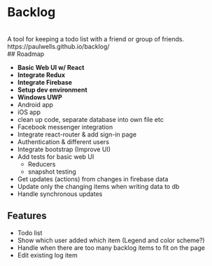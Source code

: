 # Backlog
<br>
A tool for keeping a todo list with a friend or group of friends.
<br>
https://paulwells.github.io/backlog/
<br>
## Roadmap

- <b>Basic Web UI w/ React</b>
- <b>Integrate Redux</b>
- <b>Integrate Firebase</b>
- <b>Setup dev environment</b>
- <b>Windows UWP</b>
- Android app
- iOS app
- clean up code, separate database into own file etc
- Facebook messenger integration
- Integrate react-router & add sign-in page
- Authentication & different users
- Integrate bootstrap (Improve UI)
- Add tests for basic web UI
  - Reducers
  - snapshot testing
- Get updates (actions) from changes in firebase data
- Update only the changing items when writing data to db
- Handle synchronous updates

## Features

- Todo list
- Show which user added which item (Legend and color scheme?)
- Handle when there are too many backlog items to fit on the page
- Edit existing log item
